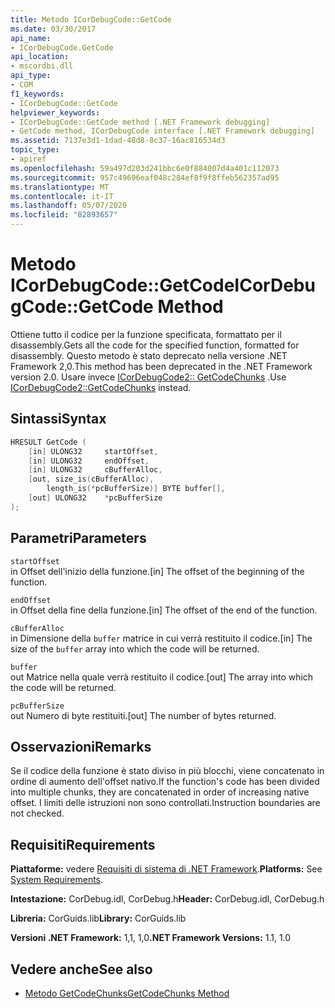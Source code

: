 ```yaml
---
title: Metodo ICorDebugCode::GetCode
ms.date: 03/30/2017
api_name:
- ICorDebugCode.GetCode
api_location:
- mscordbi.dll
api_type:
- COM
f1_keywords:
- ICorDebugCode::GetCode
helpviewer_keywords:
- ICorDebugCode::GetCode method [.NET Framework debugging]
- GetCode method, ICorDebugCode interface [.NET Framework debugging]
ms.assetid: 7137e3d1-1dad-48d8-8c37-16ac816534d3
topic_type:
- apiref
ms.openlocfilehash: 59a497d203d241bbc6e0f884007d4a401c112073
ms.sourcegitcommit: 957c49696eaf048c284ef8f9f8ffeb562357ad95
ms.translationtype: MT
ms.contentlocale: it-IT
ms.lasthandoff: 05/07/2020
ms.locfileid: "82893657"
---
```

# <a name="icordebugcodegetcode-method"></a><span data-ttu-id="dbb0a-102">Metodo ICorDebugCode::GetCode</span><span class="sxs-lookup"><span data-stu-id="dbb0a-102">ICorDebugCode::GetCode Method</span></span>
<span data-ttu-id="dbb0a-103">Ottiene tutto il codice per la funzione specificata, formattato per il disassembly.</span><span class="sxs-lookup"><span data-stu-id="dbb0a-103">Gets all the code for the specified function, formatted for disassembly.</span></span> <span data-ttu-id="dbb0a-104">Questo metodo è stato deprecato nella versione .NET Framework 2,0.</span><span class="sxs-lookup"><span data-stu-id="dbb0a-104">This method has been deprecated in the .NET Framework version 2.0.</span></span> <span data-ttu-id="dbb0a-105">Usare invece [ICorDebugCode2:: GetCodeChunks](icordebugcode2-getcodechunks-method.md) .</span><span class="sxs-lookup"><span data-stu-id="dbb0a-105">Use [ICorDebugCode2::GetCodeChunks](icordebugcode2-getcodechunks-method.md) instead.</span></span>  
  
## <a name="syntax"></a><span data-ttu-id="dbb0a-106">Sintassi</span><span class="sxs-lookup"><span data-stu-id="dbb0a-106">Syntax</span></span>  
  
```cpp  
HRESULT GetCode (  
    [in] ULONG32     startOffset,
    [in] ULONG32     endOffset,  
    [in] ULONG32     cBufferAlloc,  
    [out, size_is(cBufferAlloc),  
        length_is(*pcBufferSize)] BYTE buffer[],  
    [out] ULONG32    *pcBufferSize  
);  
```  
  
## <a name="parameters"></a><span data-ttu-id="dbb0a-107">Parametri</span><span class="sxs-lookup"><span data-stu-id="dbb0a-107">Parameters</span></span>  
 `startOffset`  
 <span data-ttu-id="dbb0a-108">in Offset dell'inizio della funzione.</span><span class="sxs-lookup"><span data-stu-id="dbb0a-108">[in] The offset of the beginning of the function.</span></span>  
  
 `endOffset`  
 <span data-ttu-id="dbb0a-109">in Offset della fine della funzione.</span><span class="sxs-lookup"><span data-stu-id="dbb0a-109">[in] The offset of the end of the function.</span></span>  
  
 `cBufferAlloc`  
 <span data-ttu-id="dbb0a-110">in Dimensione della `buffer` matrice in cui verrà restituito il codice.</span><span class="sxs-lookup"><span data-stu-id="dbb0a-110">[in] The size of the `buffer` array into which the code will be returned.</span></span>  
  
 `buffer`  
 <span data-ttu-id="dbb0a-111">out Matrice nella quale verrà restituito il codice.</span><span class="sxs-lookup"><span data-stu-id="dbb0a-111">[out] The array into which the code will be returned.</span></span>  
  
 `pcBufferSize`  
 <span data-ttu-id="dbb0a-112">out Numero di byte restituiti.</span><span class="sxs-lookup"><span data-stu-id="dbb0a-112">[out] The number of bytes returned.</span></span>  
  
## <a name="remarks"></a><span data-ttu-id="dbb0a-113">Osservazioni</span><span class="sxs-lookup"><span data-stu-id="dbb0a-113">Remarks</span></span>  
 <span data-ttu-id="dbb0a-114">Se il codice della funzione è stato diviso in più blocchi, viene concatenato in ordine di aumento dell'offset nativo.</span><span class="sxs-lookup"><span data-stu-id="dbb0a-114">If the function's code has been divided into multiple chunks, they are concatenated in order of increasing native offset.</span></span> <span data-ttu-id="dbb0a-115">I limiti delle istruzioni non sono controllati.</span><span class="sxs-lookup"><span data-stu-id="dbb0a-115">Instruction boundaries are not checked.</span></span>  
  
## <a name="requirements"></a><span data-ttu-id="dbb0a-116">Requisiti</span><span class="sxs-lookup"><span data-stu-id="dbb0a-116">Requirements</span></span>  
 <span data-ttu-id="dbb0a-117">**Piattaforme:** vedere [Requisiti di sistema di .NET Framework](../../get-started/system-requirements.md).</span><span class="sxs-lookup"><span data-stu-id="dbb0a-117">**Platforms:** See [System Requirements](../../get-started/system-requirements.md).</span></span>  
  
 <span data-ttu-id="dbb0a-118">**Intestazione:** CorDebug.idl, CorDebug.h</span><span class="sxs-lookup"><span data-stu-id="dbb0a-118">**Header:** CorDebug.idl, CorDebug.h</span></span>  
  
 <span data-ttu-id="dbb0a-119">**Libreria:** CorGuids.lib</span><span class="sxs-lookup"><span data-stu-id="dbb0a-119">**Library:** CorGuids.lib</span></span>  
  
 <span data-ttu-id="dbb0a-120">**Versioni .NET Framework:** 1,1, 1,0</span><span class="sxs-lookup"><span data-stu-id="dbb0a-120">**.NET Framework Versions:** 1.1, 1.0</span></span>  
  
## <a name="see-also"></a><span data-ttu-id="dbb0a-121">Vedere anche</span><span class="sxs-lookup"><span data-stu-id="dbb0a-121">See also</span></span>

- [<span data-ttu-id="dbb0a-122">Metodo GetCodeChunks</span><span class="sxs-lookup"><span data-stu-id="dbb0a-122">GetCodeChunks Method</span></span>](icordebugcode2-getcodechunks-method.md)
